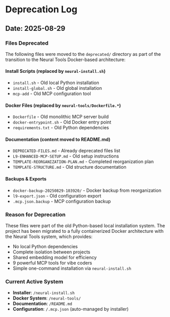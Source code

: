 # Deprecation Log

## Date: 2025-08-29

### Files Deprecated
The following files were moved to the `deprecated/` directory as part of the transition to the Neural Tools Docker-based architecture:

#### Install Scripts (replaced by `neural-install.sh`)
- `install.sh` - Old local Python installation
- `install-global.sh` - Old global installation  
- `mcp-add` - Old MCP configuration tool

#### Docker Files (replaced by `neural-tools/Dockerfile.*`)
- `Dockerfile` - Old monolithic MCP server build
- `docker-entrypoint.sh` - Old Docker entry point
- `requirements.txt` - Old Python dependencies

#### Documentation (content moved to README.md)
- `DEPRECATED-FILES.md` - Already deprecated files list
- `L9-ENHANCED-MCP-SETUP.md` - Old setup instructions
- `TEMPLATE-REORGANIZATION-PLAN.md` - Completed reorganization plan
- `TEMPLATE-STRUCTURE.md` - Old structure documentation

#### Backups & Exports
- `docker-backup-20250829-103920/` - Docker backup from reorganization
- `l9-export.json` - Old configuration export
- `.mcp.json.backup` - MCP configuration backup

### Reason for Deprecation
These files were part of the old Python-based local installation system. The project has been migrated to a fully containerized Docker architecture with the Neural Tools system, which provides:
- No local Python dependencies
- Complete isolation between projects
- Shared embedding model for efficiency
- 9 powerful MCP tools for vibe coders
- Simple one-command installation via `neural-install.sh`

### Current Active System
- **Installer**: `/neural-install.sh`
- **Docker System**: `/neural-tools/`
- **Documentation**: `/README.md`
- **Configuration**: `/.mcp.json` (auto-managed by installer)